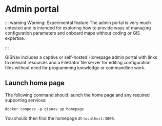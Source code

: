 # Admin portal

::: warning Warning: Experimental feature
The admin portal is very much untested and is intended for exploring how to provide ways of managing configuration parameters and onboard maps without coding or GIS expertise.

:::

GISNav includes a captive or self-hosted Homepage admin portal with links to relevant resources and a FileGator file server for editing configuration files without need for programming knowledge or commandline work.

## Launch home page

The following command should launch the home page and any required supporting services:

```
docker compose -p gisnav up homepage
```

You should then find the homepage at `localhost:3000`.
